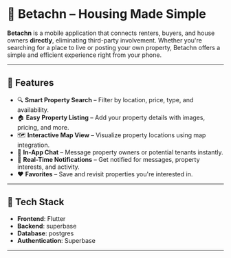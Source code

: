 # 📱 Betachn – Housing Made Simple

**Betachn** is a mobile application that connects renters, buyers, and house owners **directly**, eliminating third-party involvement. Whether you're searching for a place to live or posting your own property, Betachn offers a simple and efficient experience right from your phone.

---

## 🚀 Features

- 🔍 **Smart Property Search** – Filter by location, price, type, and availability.
- 🏠 **Easy Property Listing** – Add your property details with images, pricing, and more.
- 🗺️ **Interactive Map View** – Visualize property locations using map integration.
- 💬 **In-App Chat** – Message property owners or potential tenants instantly.
- 🔔 **Real-Time Notifications** – Get notified for messages, property interests, and activity.
- ❤️ **Favorites** – Save and revisit properties you're interested in.

---

## 📱 Tech Stack

- **Frontend**: Flutter  
- **Backend**: superbase  
- **Database**: postgres
- **Authentication**: Superbase
  

---
